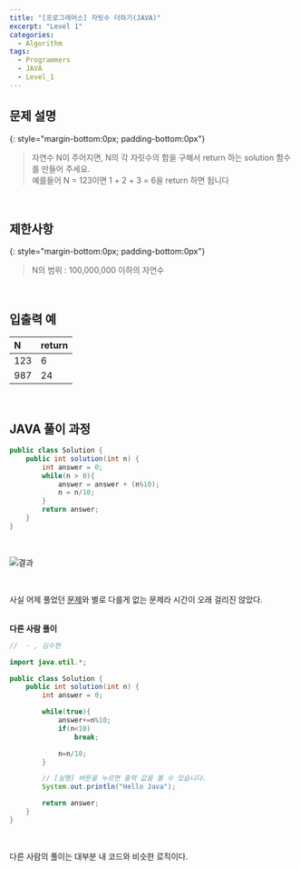 ```yaml
---
title: "[프로그래머스] 자릿수 더하기(JAVA)"
excerpt: "Level 1"
categories: 
  - Algorithm
tags: 
  - Programmers
  - JAVA
  - Level_1
---
```


## 문제 설명
{: style="margin-bottom:0px; padding-bottom:0px"}

> 자연수 N이 주어지면, N의 각 자릿수의 합을 구해서 return 하는 solution 함수를 만들어 주세요. <br>
예를들어 N = 123이면 1 + 2 + 3 = 6을 return 하면 됩니다
<br>

## 제한사항
{: style="margin-bottom:0px; padding-bottom:0px"}
> N의 범위 : 100,000,000 이하의 자연수
<br>

## 입출력 예

|N|return|
|:------|:------|
|123|6|
|987|24|

<br>

## JAVA 풀이 과정

```java
public class Solution {
    public int solution(int n) {
        int answer = 0;
        while(n > 0){
            answer = answer + (n%10);
            n = n/10;
        }
        return answer;
    }
}
```

<br>

![결과](https://user-images.githubusercontent.com/70805241/116370610-85724380-a845-11eb-8297-fef66179a33c.png)


<br>

사실 어제 풀었던 [문제](https://techhan.github.io/algorithm/programmers-19/)와 별로 다를게 없는 문제라 시간이 오래 걸리진 않았다. 
<br><br>


**다른 사람 풀이** <br>

```java
//  - , 김수현

import java.util.*;

public class Solution {
    public int solution(int n) {
        int answer = 0;

        while(true){
            answer+=n%10;
            if(n<10)
                break;

            n=n/10;
        }

        // [실행] 버튼을 누르면 출력 값을 볼 수 있습니다.
        System.out.println("Hello Java");

        return answer;
    }
}
```

<br>

다른 사람의 풀이는 대부분 내 코드와 비슷한 로직이다.


